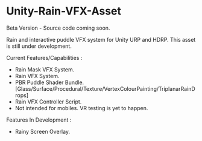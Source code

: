 # Unity-Rain-VFX-Asset
Beta Version - Source code coming soon.

Rain and interactive puddle VFX system for Unity URP and HDRP. This asset is still under development.

Current Features/Capabilities :
- Rain Mask VFX System.
- Rain VFX System.
- PBR Puddle Shader Bundle. [Glass/Surface/Procedural/Texture/VertexColourPainting/TriplanarRainDrops]
- Rain VFX Controller Script.
- Not intended for mobiles. VR testing is yet to happen.

Features In Development :
- Rainy Screen Overlay.

